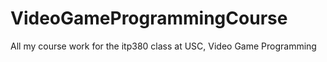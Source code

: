 # VideoGameProgrammingCourse
All my course work for the itp380 class at USC, Video Game Programming
